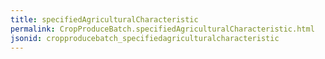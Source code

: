 ```yaml
---
title: specifiedAgriculturalCharacteristic
permalink: CropProduceBatch.specifiedAgriculturalCharacteristic.html
jsonid: cropproducebatch_specifiedagriculturalcharacteristic
---
```

